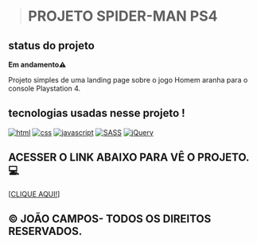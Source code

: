 ><h1>PROJETO SPIDER-MAN PS4</h1>

<h2>status do projeto</h2>
<p><b>Em andamento⚠️</b></p>

<p>Projeto simples de uma landing page sobre o jogo Homem aranha para o console Playstation 4.</p>

<h2>tecnologias usadas nesse projeto !</h2>

[![html](https://img.shields.io/badge/HTML5-E34F26?style=for-the-badge&logo=html5&logoColor=white)]() [![css](https://img.shields.io/badge/CSS3-1572B6?style=for-the-badge&logo=css3&logoColor=white)]() [![javascript](https://img.shields.io/badge/JavaScript-F7DF1E?style=for-the-badge&logo=javascript&logoColor=black)]()
[![SASS](https://img.shields.io/badge/Sass-CC6699?style=for-the-badge&logo=sass&logoColor=white)]()
[![jQuery](https://img.shields.io/badge/jQuery-0769AD?style=for-the-badge&logo=jquery&logoColor=white)]()


<h2>ACESSER O LINK ABAIXO PARA VÊ O PROJETO. 💻</h2>

[[CLIQUE AQUI!](https://joaocamposwork.github.io/spider-man-PS4/)]

<h2>&copy; JOÃO CAMPOS- TODOS OS DIREITOS RESERVADOS.</h2>